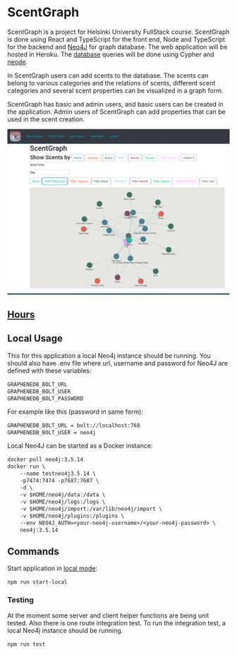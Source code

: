 # ScentGraph

ScentGraph is a project for Helsinki University FullStack course. ScentGraph is done using React and TypeScript for the front end, Node and TypeScript for the backend and [Neo4J](https://neo4j.com/) for graph database. The web application will be hosted in Heroku. The [database](https://github.com/apndx/ScentGraph/blob/master/documentation/database.md) queries will be done using Cypher and [neode](https://www.npmjs.com/package/neode).

In ScentGraph users can add scents to the database. The scents can belong to various categories and the relations of scents, different scent categories and several scent properties can be visualized in a graph form.

ScentGraph has basic and admin users, and basic users can be created in the application. Admin users of ScentGraph can add properties that can be used in the scent creation.

<img src="https://github.com/apndx/ScentGraph/blob/master/documentation/scent-graph-show-scents.png" width="800">

## [Hours](https://github.com/apndx/ScentGraph/blob/master/documentation/hourlist.md)

## Local Usage

This for this application a local Neo4j instance should be running. You should also have .env file where url, username and password for Neo4J are defined with these variables:

```
GRAPHENEDB_BOLT_URL
GRAPHENEDB_BOLT_USER
GRAPHENEDB_BOLT_PASSWORD
```

For example like this (password in same form):

```
GRAPHENEDB_BOLT_URL = bolt://localhost:768
GRAPHENEDB_BOLT_USER = neo4j

```

Local Neo4J can be started as a Docker instance:

```
docker pull neo4j:3.5.14
docker run \
    --name testneo4j3.5.14 \
    -p7474:7474 -p7687:7687 \
    -d \
    -v $HOME/neo4j/data:/data \
    -v $HOME/neo4j/logs:/logs \
    -v $HOME/neo4j/import:/var/lib/neo4j/import \
    -v $HOME/neo4j/plugins:/plugins \
    --env NEO4J_AUTH=<your-neo4j-username>/<your-neo4j-password> \
    neo4j:3.5.14

```

## Commands

Start application in [local mode](http://localhost:3001/):
```
npm run start-local
```

### Testing

At the moment some server and client helper functions are being unit tested. Also there is one route integration test. To run the integration test, a local Neo4j instance should be running.

```
npm run test
```
